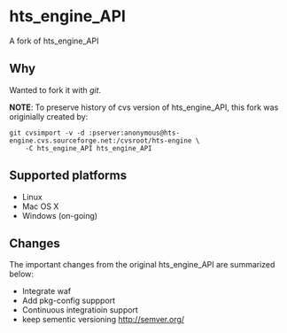 # hts_engine_API

A fork of hts_engine_API


## Why

Wanted to fork it with *git*.

**NOTE**: To preserve history of cvs version of hts_engine_API, this fork was originially created by:

```
git cvsimport -v -d :pserver:anonymous@hts-engine.cvs.sourceforge.net:/cvsroot/hts-engine \
    -C hts_engine_API hts_engine_API
```

## Supported platforms

- Linux
- Mac OS X
- Windows (on-going)

## Changes

The important changes from the original hts_engine_API are summarized below:

- Integrate waf
- Add pkg-config suppport
- Continuous integratioin support
- keep sementic versioning http://semver.org/
